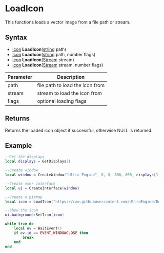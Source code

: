 # LoadIcon

This functions loads a vector image from a file path or stream.

## Syntax

- [Icon](Icon.md) **LoadIcon**([string](https://www.lua.org/manual/5.4/manual.html#6.4) path)
- [Icon](Icon.md) **LoadIcon**([string](https://www.lua.org/manual/5.4/manual.html#6.4) path, number flags)
- [Icon](Icon.md) **LoadIcon**([Stream](Stream.md) stream)
- [Icon](Icon.md) **LoadIcon**([Stream](Stream.md) stream, number flags)

| Parameter | Description |
|---|---|
| path | file path to load the icon from |
| stream | stream to load the icon from |
| flags | optional loading flags |

## Returns

Returns the loaded icon object if successful, otherwise NULL is returned.

## Example

```lua
--Get the displays
local displays = GetDisplays()

--Create window
local window = CreateWindow("Ultra Engine", 0, 0, 800, 800, displays[1])

--Create user interface
local ui = CreateInterface(window)

--Create a pixmap
local icon = LoadIcon("https://raw.githubusercontent.com/UltraEngine/Documentation/master/Assets/Materials/Logos/23.svg")

--Show the icon
ui.background:SetIcon(icon)

while true do
    local ev = WaitEvent()
    if ev.id == EVENT_WINDOWCLOSE then
        break
    end
end
```
